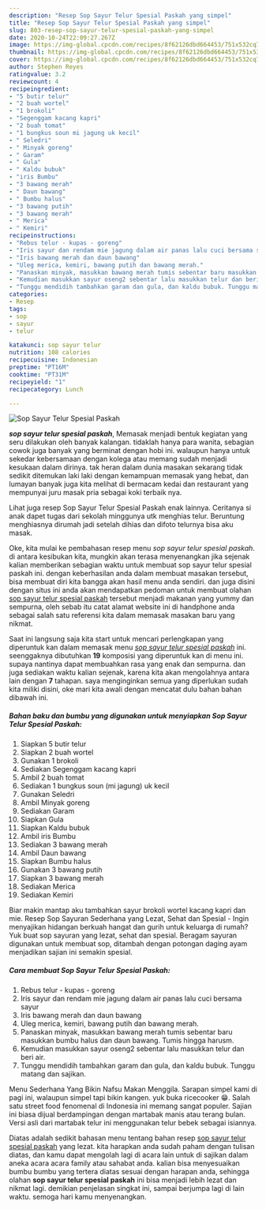```yaml
---
description: "Resep Sop Sayur Telur Spesial Paskah yang simpel"
title: "Resep Sop Sayur Telur Spesial Paskah yang simpel"
slug: 803-resep-sop-sayur-telur-spesial-paskah-yang-simpel
date: 2020-10-24T22:09:27.267Z
image: https://img-global.cpcdn.com/recipes/8f62126dbd664453/751x532cq70/sop-sayur-telur-spesial-paskah-foto-resep-utama.jpg
thumbnail: https://img-global.cpcdn.com/recipes/8f62126dbd664453/751x532cq70/sop-sayur-telur-spesial-paskah-foto-resep-utama.jpg
cover: https://img-global.cpcdn.com/recipes/8f62126dbd664453/751x532cq70/sop-sayur-telur-spesial-paskah-foto-resep-utama.jpg
author: Stephen Reyes
ratingvalue: 3.2
reviewcount: 4
recipeingredient:
- "5 butir telur"
- "2 buah wortel"
- "1 brokoli"
- "Segenggam kacang kapri"
- "2 buah tomat"
- "1 bungkus soun mi jagung uk kecil"
- " Seledri"
- " Minyak goreng"
- " Garam"
- " Gula"
- " Kaldu bubuk"
- "iris Bumbu"
- "3 bawang merah"
- " Daun bawang"
- " Bumbu halus"
- "3 bawang putih"
- "3 bawang merah"
- " Merica"
- " Kemiri"
recipeinstructions:
- "Rebus telur - kupas - goreng"
- "Iris sayur dan rendam mie jagung dalam air panas lalu cuci bersama sayur"
- "Iris bawang merah dan daun bawang"
- "Uleg merica, kemiri, bawang putih dan bawang merah."
- "Panaskan minyak, masukkan bawang merah tumis sebentar baru masukkan bumbu halus dan daun bawang. Tumis hingga harusm."
- "Kemudian masukkan sayur oseng2 sebentar lalu masukkan telur dan beri air."
- "Tunggu mendidih tambahkan garam dan gula, dan kaldu bubuk. Tunggu matang dan sajikan."
categories:
- Resep
tags:
- sop
- sayur
- telur

katakunci: sop sayur telur 
nutrition: 108 calories
recipecuisine: Indonesian
preptime: "PT16M"
cooktime: "PT31M"
recipeyield: "1"
recipecategory: Lunch

---
```



![Sop Sayur Telur Spesial Paskah](https://img-global.cpcdn.com/recipes/8f62126dbd664453/751x532cq70/sop-sayur-telur-spesial-paskah-foto-resep-utama.jpg)

<b><i>sop sayur telur spesial paskah</i></b>, Memasak menjadi bentuk kegiatan yang seru dilakukan oleh banyak kalangan. tidaklah hanya para wanita, sebagian cowok juga banyak yang berminat dengan hobi ini. walaupun hanya untuk sekedar kebersamaan dengan kolega atau memang sudah menjadi kesukaan dalam dirinya. tak heran dalam dunia masakan sekarang tidak sedikit ditemukan laki laki dengan kemampuan memasak yang hebat, dan lumayan banyak juga kita melihat di bermacam kedai dan restaurant yang mempunyai juru masak pria sebagai koki terbaik nya.

Lihat juga resep Sop Sayur Telur Spesial Paskah enak lainnya. Ceritanya si anak dapet tugas dari sekolah minggunya utk menghias telur. Beruntung menghiasnya dirumah jadi setelah dihias dan difoto telurnya bisa aku masak.

Oke, kita mulai ke pembahasan resep menu <i>sop sayur telur spesial paskah</i>. di antara kesibukan kita, mungkin akan terasa menyenangkan jika sejenak kalian memberikan sebagian waktu untuk membuat sop sayur telur spesial paskah ini. dengan keberhasilan anda dalam membuat masakan tersebut, bisa membuat diri kita bangga akan hasil menu anda sendiri. dan juga disini dengan situs ini anda akan mendapatkan pedoman untuk membuat olahan <u>sop sayur telur spesial paskah</u> tersebut menjadi makanan yang yummy dan sempurna, oleh sebab itu catat alamat website ini di handphone anda sebagai salah satu referensi kita dalam memasak masakan baru yang nikmat.


Saat ini langsung saja kita start untuk mencari perlengkapan yang diperuntuk kan dalam memasak menu <u><i>sop sayur telur spesial paskah</i></u> ini. seenggaknya dibutuhkan <b>19</b> komposisi yang diperuntuk kan di menu ini. supaya nantinya dapat membuahkan rasa yang enak dan sempurna. dan juga sediakan waktu kalian sejenak, karena kita akan mengolahnya antara lain dengan <b>7</b> tahapan. saya menginginkan semua yang diperlukan sudah kita miliki disini, oke mari kita awali dengan mencatat dulu bahan bahan dibawah ini.

<!--inarticleads1-->

##### Bahan baku dan bumbu yang digunakan untuk menyiapkan Sop Sayur Telur Spesial Paskah:

1. Siapkan 5 butir telur
1. Siapkan 2 buah wortel
1. Gunakan 1 brokoli
1. Sediakan Segenggam kacang kapri
1. Ambil 2 buah tomat
1. Sediakan 1 bungkus soun (mi jagung) uk kecil
1. Gunakan  Seledri
1. Ambil  Minyak goreng
1. Sediakan  Garam
1. Siapkan  Gula
1. Siapkan  Kaldu bubuk
1. Ambil iris Bumbu
1. Sediakan 3 bawang merah
1. Ambil  Daun bawang
1. Siapkan  Bumbu halus
1. Gunakan 3 bawang putih
1. Siapkan 3 bawang merah
1. Sediakan  Merica
1. Sediakan  Kemiri


Biar makin mantap aku tambahkan sayur brokoli wortel kacang kapri dan mie. Resep Sop Sayuran Sederhana yang Lezat, Sehat dan Spesial - Ingin menyajikan hidangan berkuah hangat dan gurih untuk keluarga di rumah? Yuk buat sop sayuran yang lezat, sehat dan spesial. Beragam sayuran digunakan untuk membuat sop, ditambah dengan potongan daging ayam menjadikan sajian ini semakin spesial. 

<!--inarticleads2-->

##### Cara membuat Sop Sayur Telur Spesial Paskah:

1. Rebus telur - kupas - goreng
1. Iris sayur dan rendam mie jagung dalam air panas lalu cuci bersama sayur
1. Iris bawang merah dan daun bawang
1. Uleg merica, kemiri, bawang putih dan bawang merah.
1. Panaskan minyak, masukkan bawang merah tumis sebentar baru masukkan bumbu halus dan daun bawang. Tumis hingga harusm.
1. Kemudian masukkan sayur oseng2 sebentar lalu masukkan telur dan beri air.
1. Tunggu mendidih tambahkan garam dan gula, dan kaldu bubuk. Tunggu matang dan sajikan.


Menu Sederhana Yang Bikin Nafsu Makan Menggila. Sarapan simpel kami di pagi ini, walaupun simpel tapi bikin kangen. yuk buka ricecooker 😁. Salah satu street food fenomenal di Indonesia ini memang sangat populer. Sajian ini biasa dijual berdampingan dengan martabak manis atau terang bulan. Versi asli dari martabak telur ini menggunakan telur bebek sebagai isiannya. 

Diatas adalah sedikit bahasan menu tentang bahan resep <u>sop sayur telur spesial paskah</u> yang lezat. kita harapkan anda sudah paham dengan tulisan diatas, dan kamu dapat mengolah lagi di acara lain untuk di sajikan dalam aneka acara acara family atau sahabat anda. kalian bisa menyesuaikan bumbu bumbu yang tertera diatas sesuai dengan harapan anda, sehingga olahan <b>sop sayur telur spesial paskah</b> ini bisa menjadi lebih lezat dan nikmat lagi. demikian penjelasan singkat ini, sampai berjumpa lagi di lain waktu. semoga hari kamu menyenangkan.

